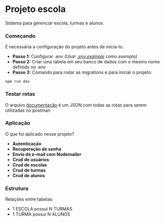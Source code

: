# Projeto escola

Sistema para gerenciar escola, turmas e alunos.

### Começando
É necessária a configuração do projeto antes de inicia-lo.

* **Passo 1:** Configurar .env *(Usar [.env.example](https://github.com/juaanluna/school-project-backend/blob/master/.env.example) como exemplo)*
* **Passo 2:** Criar uma tabela em seu banco de dados com o mesmo nome definido no .env
* **Passo 3:** Comando para rodar as migrations e para iniciar o projeto:
```
npm run dev
```

### Testar rotas

O arquivo [documentação](https://github.com/juaanluna/school-project-backend/blob/master/documentation/viaMaker.postman_collection.json) é um JSON com todas as rotas para serem utilizadas no postman

### Aplicação
O que foi aplicado nesse projeto?

* **Autenticação**
* **Recuperação de senha**
* **Envio de e-mail com Nodemailer**
* **Crud de usuários**
* **Crud de escolas**
* **Crud de turmas**
* **Crud de alunos**


### Estrutura
Relações entre tabelas:

* 1 ESCOLA possui N TURMAS
* 1 TURMA possui N ALUNOS
